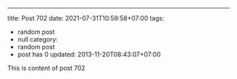 ---
title: Post 702
date: 2021-07-31T10:59:58+07:00
tags:
  - random post
  - null
category:
  - random post
  - post has 0
updated: 2013-11-20T08:43:07+07:00

This is content of post 702